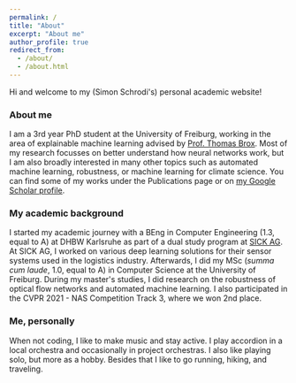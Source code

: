 ```yaml
---
permalink: /
title: "About"
excerpt: "About me"
author_profile: true
redirect_from: 
  - /about/
  - /about.html
---
```


<!--## Simon's personal academic website-->
Hi and welcome to my (Simon Schrodi's) personal academic website!

### About me

I am a 3rd year PhD student at the University of Freiburg, working in the area of explainable machine learning advised by [Prof. Thomas Brox](https://lmb.informatik.uni-freiburg.de/people/brox/). Most of my research focusses on better understand how neural networks work, but I am also broadly interested in many other topics such as automated machine learning, robustness, or machine learning for climate science. You can find some of my works under the Publications page or on [my Google Scholar profile](https://scholar.google.com/citations?user=yC-y0PEAAAAJ&hl=en).

### My academic background
I started my academic journey with a BEng in Computer Engineering (1.3, equal to A) at DHBW Karlsruhe as part of a dual study program at [SICK AG](https://www.sick.com/de/en/). At SICK AG, I worked on various deep learning solutions for their sensor systems used in the logistics industry. Afterwards, I did my MSc (_summa cum laude_, 1.0, equal to A) in Computer Science at the University of Freiburg. During my master's studies, I did research on the robustness of optical flow networks and automated machine learning. I also participated in the CVPR 2021 - NAS Competition Track 3, where we won 2nd place.

### Me, personally
When not coding, I like to make music and stay active. I play accordion in a local orchestra and occasionally in project orchestras. I also like playing solo, but more as a hobby. Besides that I like to go running, hiking, and traveling.
